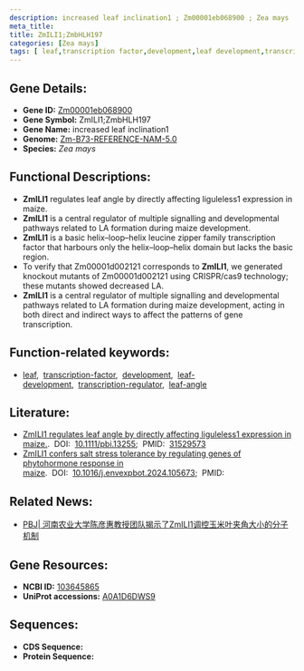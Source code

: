 ```yaml
---
description: increased leaf inclination1 ; Zm00001eb068900 ; Zea mays
meta_title:
title: ZmILI1;ZmbHLH197
categories: [Zea mays]
tags: [ leaf,transcription factor,development,leaf development,transcription regulator,leaf angle ]
---
```


## Gene Details:
- **Gene ID:**	[Zm00001eb068900](https://www.maizegdb.org/gene_center/gene/Zm00001eb068900)
- **Gene Symbol:** ZmILI1;ZmbHLH197
- **Gene Name:** increased leaf inclination1
- **Genome:** [Zm-B73-REFERENCE-NAM-5.0](https://www.maizegdb.org/genome/assembly/Zm-B73-REFERENCE-NAM-5.0)
- **Species:** *Zea mays*

## Functional Descriptions:
   - **ZmILI1** regulates leaf angle by directly affecting liguleless1 expression in maize.
   - **ZmILI1** is a central regulator of multiple signalling and developmental pathways related to LA formation during maize development.
   - **ZmILI1** is a basic helix–loop–helix leucine zipper family transcription factor that harbours only the helix–loop–helix domain but lacks the basic region.
   - To verify that Zm00001d002121 corresponds to **ZmILI1**, we generated knockout mutants of Zm00001d002121 using CRISPR/cas9 technology; these mutants showed decreased LA.
   - **ZmILI1** is a central regulator of multiple signalling and developmental pathways related to LA formation during maize development, acting in both direct and indirect ways to affect the patterns of gene transcription.

## Function-related keywords:
- [leaf](/tags/leaf/),&nbsp;&nbsp;[transcription-factor](/tags/transcription-factor/),&nbsp;&nbsp;[development](/tags/development/),&nbsp;&nbsp;[leaf-development](/tags/leaf-development/),&nbsp;&nbsp;[transcription-regulator](/tags/transcription-regulator/),&nbsp;&nbsp;[leaf-angle](/tags/leaf-angle/)

## Literature:
   - [ZmILI1 regulates leaf angle by directly affecting liguleless1 expression in maize.]( https://onlinelibrary.wiley.com/doi/10.1111/pbi.13255).&nbsp;&nbsp;DOI:&nbsp;&nbsp;[10.1111/pbi.13255](https://onlinelibrary.wiley.com/doi/10.1111/pbi.13255);&nbsp;&nbsp;PMID:&nbsp;&nbsp;[31529573](https://pubmed.ncbi.nlm.nih.gov/31529573/)
   - [ZmILI1 confers salt stress tolerance by regulating genes of phytohormone response in maize]( https://www.sciencedirect.com/science/article/abs/pii/S0098847224000315?via%3Dihub).&nbsp;&nbsp;DOI:&nbsp;&nbsp;[10.1016/j.envexpbot.2024.105673](https://www.sciencedirect.com/science/article/abs/pii/S0098847224000315?via%3Dihub);&nbsp;&nbsp;PMID:&nbsp;&nbsp;[](https://pubmed.ncbi.nlm.nih.gov//)

## Related News:
   - [PBJ| 河南农业大学陈彦惠教授团队揭示了ZmILI1调控玉米叶夹角大小的分子机制](https://mp.weixin.qq.com/s?__biz=Mzg3MDEwNDEyMg==&mid=2247485792&idx=1&sn=7795c336010a9696d97d7816590888e1&chksm=ce93a435f9e42d23a316a13bd9eecf9a1abff6f035cc60e63a040c4b506be0b00821a26b8aa7&scene=27#wechat_redirect)

## Gene Resources:
- **NCBI ID:** [103645865](https://www.ncbi.nlm.nih.gov/gene/?term=103645865)
- **UniProt accessions:** [A0A1D6DWS9](https://www.uniprot.org/uniprotkb/A0A1D6DWS9/entry)



## Sequences:
- **CDS Sequence:**
- **Protein Sequence:**
